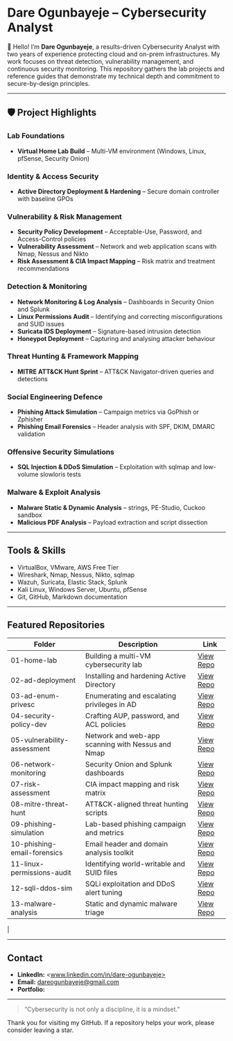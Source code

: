 # Dare Ogunbayeje – Cybersecurity Analyst

👋 Hello! I’m **Dare Ogunbayeje**, a results-driven Cybersecurity Analyst with two years of experience protecting cloud and on-prem infrastructures. My work focuses on threat detection, vulnerability management, and continuous security monitoring. This repository gathers the lab projects and reference guides that demonstrate my technical depth and commitment to secure-by-design principles.

---

## 🛡 Project Highlights

### Lab Foundations
- **Virtual Home Lab Build** – Multi-VM environment (Windows, Linux, pfSense, Security Onion)


### Identity & Access Security
- **Active Directory Deployment & Hardening** – Secure domain controller with baseline GPOs

### Vulnerability & Risk Management
- **Security Policy Development** – Acceptable-Use, Password, and Access-Control policies
- **Vulnerability Assessment** – Network and web application scans with Nmap, Nessus and Nikto
- **Risk Assessment & CIA Impact Mapping** – Risk matrix and treatment recommendations

### Detection & Monitoring
- **Network Monitoring & Log Analysis** – Dashboards in Security Onion and Splunk
- **Linux Permissions Audit** – Identifying and correcting misconfigurations and SUID issues
- **Suricata IDS Deployment** – Signature-based intrusion detection
- **Honeypot Deployment** – Capturing and analysing attacker behaviour

### Threat Hunting & Framework Mapping
- **MITRE ATT&CK Hunt Sprint** – ATT&CK Navigator-driven queries and detections

### Social Engineering Defence
- **Phishing Attack Simulation** – Campaign metrics via GoPhish or Zphisher
- **Phishing Email Forensics** – Header analysis with SPF, DKIM, DMARC validation

### Offensive Security Simulations
- **SQL Injection & DDoS Simulation** – Exploitation with sqlmap and low-volume slowloris tests

### Malware & Exploit Analysis
- **Malware Static & Dynamic Analysis** – strings, PE-Studio, Cuckoo sandbox
- **Malicious PDF Analysis** – Payload extraction and script dissection



---

## Tools & Skills

- VirtualBox, VMware, AWS Free Tier
- Wireshark, Nmap, Nessus, Nikto, sqlmap
- Wazuh, Suricata, Elastic Stack, Splunk
- Kali Linux, Windows Server, Ubuntu, pfSense
- Git, GitHub, Markdown documentation

---

## Featured Repositories

| Folder | Description | Link |
|--------|-------------|------|
| 01-home-lab | Building a multi-VM cybersecurity lab | [View Repo](https://github.com/Tahuge/Setting-up-virtual-home-lab.git) |
| 02-ad-deployment | Installing and hardening Active Directory | [View Repo](#) |
| 03-ad-enum-privesc | Enumerating and escalating privileges in AD | [View Repo](#) |
| 04-security-policy-dev | Crafting AUP, password, and ACL policies | [View Repo](#) |
| 05-vulnerability-assessment | Network and web-app scanning with Nessus and Nmap | [View Repo](#) |
| 06-network-monitoring | Security Onion and Splunk dashboards | [View Repo](#) |
| 07-risk-assessment | CIA impact mapping and risk matrix | [View Repo](#) |
| 08-mitre-threat-hunt | ATT&CK-aligned threat hunting scripts | [View Repo](#) |
| 09-phishing-simulation | Lab-based phishing campaign and metrics | [View Repo](#) |
| 10-phishing-email-forensics | Email header and domain analysis toolkit | [View Repo](#) |
| 11-linux-permissions-audit | Identifying world-writable and SUID files | [View Repo](#) |
| 12-sqli-ddos-sim | SQLi exploitation and DDoS alert tuning | [View Repo](#) |
| 13-malware-analysis | Static and dynamic malware triage | [View Repo](#) |
|

---

## Contact

- **LinkedIn:** <www.linkedin.com/in/dare-ogunbayeje>  
- **Email:** <dareogunbayeje@gmail.com>  
- **Portfolio:** <your-portfolio-url>

---

> “Cybersecurity is not only a discipline, it is a mindset.”

Thank you for visiting my GitHub. If a repository helps your work, please consider leaving a star.



